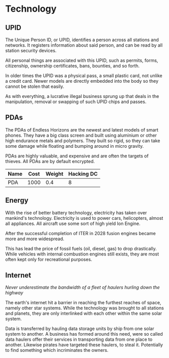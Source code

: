 # Technology

## UPID

The Unique Person ID, or UPID, identifies a person across all stations and
networks. It registers information about said person, and can be read by all
station security devices.

All personal things are associated with this UPID, such as permits, forms,
citizenship, ownership certificates, bans, bounties, and so forth.

In older times the UPID was a physical pass, a small plastic card, not unlike
a credit card. Newer models are directly embedded into the body so they cannot
be stolen that easily.

As with everything, a lucrative illegal business sprung up that deals in the
manipulation, removal or swapping of such UPID chips and passes.

## PDAs

The PDAs of Endless Horizons are the newest and latest models of smart phones.
They have a big class screen and built using aluminium or other high endurance
metals and polymers. They built so rigid, so they can take some damage while
floating and bumping around in micro gravity.

PDAs are highly valuable, and expensive and are often the targets of thieves.
All PDAs are by default encrypted.

| Name  | Cost | Weight | Hacking DC
|-------|------|--------|-------------
| PDA   | 1000 | 0.4    | 8

## Energy

With the rise of better battery technology, electricity has taken over mankind's
technology. Electricity is used to power cars, helicopters, almost all
appliances. All aircraft use some sort of high yield Ion Engine.

After the successful completion of ITER in 2028 fusion engines became more and
more widespread.

This has lead the price of fossil fuels (oil, diesel, gas) to drop drastically.
While vehicles with internal combustion engines still exists, they are most
often kept only for recreational purposes.

## Internet

_Never underestimate the bandwidth of a fleet of haulers hurling down the
highway_

The earth's internet hit a barrier in reaching the furthest reaches of space,
namely other star systems.  While the technology was brought to all stations
and planets, they are only interlinked with each other within the same solar
system.

Data is transferred by hauling data storage units by ship from one solar
system to another. A business has formed around this need, were so called data
haulers offer their services in transporting data from one place to
another. Likewise pirates have targeted these haulers, to steal
it. Potentially to find something which incriminates the owners.
